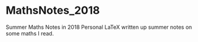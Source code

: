 # MathsNotes_2018
Summer Maths Notes in 2018
Personal LaTeX written up summer notes on some maths I read.
